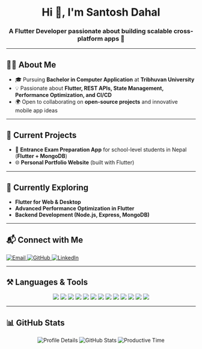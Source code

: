 <h1 align="center">Hi 👋, I'm Santosh Dahal</h1>
<h3 align="center">A Flutter Developer passionate about building scalable cross-platform apps 🚀</h3>

---

## 👨‍💻 About Me  
- 🎓 Pursuing **Bachelor in Computer Application** at **Tribhuvan University**  
- 💡 Passionate about **Flutter, REST APIs, State Management, Performance Optimization, and CI/CD**  
- 🌍 Open to collaborating on **open-source projects** and innovative mobile app ideas  

---

## 🔭 Current Projects  
- 📱 **Entrance Exam Preparation App** for school-level students in Nepal (**Flutter + MongoDB**)  
- 🌐 **Personal Portfolio Website** (built with Flutter)  

---

## 🌱 Currently Exploring  
- **Flutter for Web & Desktop**  
- **Advanced Performance Optimization in Flutter**  
- **Backend Development (Node.js, Express, MongoDB)**  

---

## 📬 Connect with Me  
<p align="left">
  <a href="mailto:dev@santoshdahal.info.np">
    <img src="https://img.shields.io/badge/Email-D14836?style=for-the-badge&logo=gmail&logoColor=white" alt="Email"/>
  </a>
  <a href="https://github.com/saantdahal">
    <img src="https://img.shields.io/badge/GitHub-000000?style=for-the-badge&logo=github&logoColor=white" alt="GitHub"/>
  </a>
  <a href="https://www.linkedin.com/in/santosh-dahal-83559b298/">
    <img src="https://img.shields.io/badge/LinkedIn-0077B5?style=for-the-badge&logo=linkedin&logoColor=white" alt="LinkedIn"/>
  </a>
</p>

---

## ⚒️ Languages & Tools  
<p align="center">
  <img src="https://img.shields.io/badge/Flutter-02569B?style=for-the-badge&logo=flutter&logoColor=white" />
  <img src="https://img.shields.io/badge/Dart-0175C2?style=for-the-badge&logo=dart&logoColor=white" />
  <img src="https://img.shields.io/badge/Firebase-FFCA28?style=for-the-badge&logo=firebase&logoColor=black" />
  <img src="https://img.shields.io/badge/MongoDB-4DB33D?style=for-the-badge&logo=mongodb&logoColor=white" />
  <img src="https://img.shields.io/badge/Java-007396?style=for-the-badge&logo=java&logoColor=white" />
  <img src="https://img.shields.io/badge/Android-3DDC84?style=for-the-badge&logo=android&logoColor=white" />
  <img src="https://img.shields.io/badge/Git-F05032?style=for-the-badge&logo=git&logoColor=white" />
  <img src="https://img.shields.io/badge/Postman-FF6C37?style=for-the-badge&logo=postman&logoColor=white" />
  <img src="https://img.shields.io/badge/C++-00599C?style=for-the-badge&logo=cplusplus&logoColor=white" />
  <img src="https://img.shields.io/badge/.NET-512BD4?style=for-the-badge&logo=dotnet&logoColor=white" />
  <img src="https://img.shields.io/badge/Figma-F24E1E?style=for-the-badge&logo=figma&logoColor=white" />
  <img src="https://img.shields.io/badge/Linux-FCC624?style=for-the-badge&logo=linux&logoColor=black" />
  <img src="https://img.shields.io/badge/VS%20Code-007ACC?style=for-the-badge&logo=visual-studio-code&logoColor=white" />
</p>

---

## 📊 GitHub Stats  
<p align="center">
  <img src="http://github-profile-summary-cards.vercel.app/api/cards/profile-details?username=saantdahal&theme=github_dark" alt="Profile Details"/>
  <img src="http://github-profile-summary-cards.vercel.app/api/cards/stats?username=saantdahal&theme=github_dark" alt="GitHub Stats"/>
  <img src="http://github-profile-summary-cards.vercel.app/api/cards/productive-time?username=saantdahal&theme=github_dark&utcOffset=8" alt="Productive Time"/>
</p>
